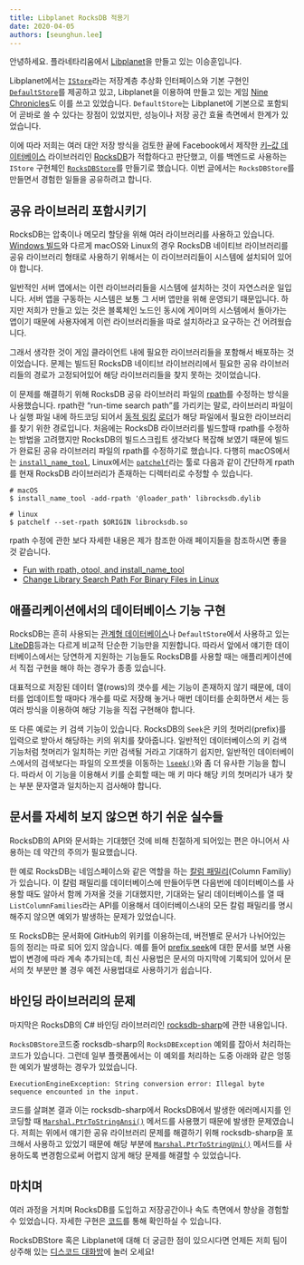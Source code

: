 ```yaml
---
title: Libplanet RocksDB 적용기
date: 2020-04-05
authors: [seunghun.lee]
---
```


안녕하세요. 플라네타리움에서 [Libplanet]을 만들고 있는 이승훈입니다.

Libplanet에서는 [`IStore`]라는 저장계층 추상화 인터페이스와 기본 구현인 [`DefaultStore`]를 제공하고 있고, Libplanet을 이용하여 만들고 있는 게임 [Nine Chronicles]도 이를 쓰고 있었습니다. `DefaultStore`는 Libplanet에 기본으로 포함되어 곧바로 쓸 수 있다는 장점이 있었지만, 성능이나 저장 공간 효율 측면에서 한계가 있었습니다.

이에 따라 저희는 여러 대안 저장 방식을 검토한 끝에 Facebook에서 제작한 [키–값 데이터베이스][Key-Value Database] 라이브러리인 [RocksDB]가 적합하다고 판단했고, 이를 백엔드로 사용하는 `IStore` 구현체인 [`RocksDBStore`]를 만들기로 했습니다. 이번 글에서는 `RocksDBStore`를 만들면서 경험한 일들을 공유하려고 합니다.

[Libplanet]: https://libplanet.io/
[`IStore`]: https://docs.libplanet.io/0.8.0/api/Libplanet.Store.IStore.html
[`DefaultStore`]: https://docs.libplanet.io/0.8.0/api/Libplanet.Store.DefaultStore.html
[RocksDB]: https://rocksdb.org/
[Nine Chronicles]: https://nine-chronicles.com/
[Key-Value Database]: https://ko.wikipedia.org/wiki/%ED%82%A4-%EA%B0%92_%EB%8D%B0%EC%9D%B4%ED%84%B0%EB%B2%A0%EC%9D%B4%EC%8A%A4
[`RocksDBStore`]: https://github.com/planetarium/libplanet/tree/master/RocksDBStore

## 공유 라이브러리 포함시키기

RocksDB는 압축이나 메모리 할당을 위해 여러 라이브러리를 사용하고 있습니다. [Windows 빌드][Windows build]와 다르게 macOS와 Linux의 경우 RocksDB 네이티브 라이브러리를 공유 라이브러리 형태로 사용하기 위해서는 이 라이브러리들이 시스템에 설치되어 있어야 합니다.

일반적인 서버 앱에서는 이런 라이브러리들을 시스템에 설치하는 것이 자연스러운 일입니다. 서버 앱을 구동하는 시스템은 보통 그 서버 앱만을 위해 운영되기 때문입니다. 하지만 저희가 만들고 있는 것은 블록체인 노드인 동시에 게이머의 시스템에서 돌아가는 앱이기 때문에 사용자에게 이런 라이브러리들을 따로 설치하라고 요구하는 건 어려웠습니다.

그래서 생각한 것이 게임 클라이언트 내에 필요한 라이브러리들을 포함해서 배포하는 것이었습니다. 문제는 빌드된 RocksDB 네이티브 라이브러리에서 필요한 공유 라이브러리들의 경로가 고정되어있어 해당 라이브러리들을 찾지 못하는 것이었습니다.

이 문제를 해결하기 위해 RocksDB 공유 라이브러리 파일의 [rpath]를 수정하는 방식을 사용했습니다. rpath란 <q>run-time search path</q>를 가리키는 말로, 라이브러리 파일이나 실행 파일 내에 하드코딩 되어서 [동적 링킹][] [로더][]가 해당 파일에서 필요한 라이브러리를 찾기 위한 경로입니다. 처음에는 RocksDB 라이브러리를 빌드할때 rpath를 수정하는 방법을 고려했지만 RocksDB의 빌드스크립트 생각보다 복잡해 보였기 때문에 빌드가 완료된 공유 라이브러리 파일의 rpath를 수정하기로 했습니다. 다행히 macOS에서는 [`install_name_tool`], Linux에서는 [`patchelf`]라는 툴로 다음과 같이 간단하게 rpath를 현재 RocksDB 라이브러리가 존재하는 디렉터리로 수정할 수 있습니다.

```
# macOS
$ install_name_tool -add-rpath '@loader_path' librocksdb.dylib

# linux
$ patchelf --set-rpath $ORIGIN librocksdb.so
```

rpath 수정에 관한 보다 자세한 내용은 제가 참조한 아래 페이지들을 참조하시면 좋을 것 같습니다.

- [Fun with rpath, otool, and install\_name\_tool](https://medium.com/@donblas/fun-with-rpath-otool-and-install-name-tool-e3e41ae86172)
- [Change Library Search Path For Binary Files in Linux](https://mindonmind.github.io/notes/linux/change_rpath.html)

[Windows Build]: https://github.com/facebook/rocksdb/wiki/Building-on-Windows
[rpath]: https://en.wikipedia.org/wiki/Rpath
[동적 링킹]: https://en.wikipedia.org/wiki/Dynamic_linker
[로더]: https://ko.wikipedia.org/wiki/%EB%A1%9C%EB%8D%94_(%EC%BB%B4%ED%93%A8%ED%8C%85)
[`install_name_tool`]: https://www.unix.com/man-page/osx/1/install_name_tool/
[`patchelf`]: https://github.com/NixOS/patchelf

## 애플리케이션에서의 데이터베이스 기능 구현

RocksDB는 흔히 사용되는 [관계형 데이터베이스]나 `DefaultStore`에서 사용하고 있는 [LiteDB]등과는 다르게 비교적 단순한 기능만을 지원합니다. 따라서 앞에서 얘기한 데이터베이스에서는 당연하게 지원하는 기능들도 RocksDB를 사용할 때는 애플리케이션에서 직접 구현을 해야 하는 경우가 종종 있습니다.

대표적으로 저장된 데이터 열(rows)의 갯수를 세는 기능이 존재하지 않기 때문에, 데이터를 업데이트할 때마다 개수를 따로 저장해 놓거나 매번 데이터를 순회하면서 세는 등 여러 방식을 이용하여 해당 기능을 직접 구현해야 합니다.

또 다른 예로는 키 검색 기능이 있습니다. RocksDB의 `Seek`은 키의 첫머리(prefix)를 입력으로 받아서 해당하는 키의 위치를 찾아줍니다. 일반적인 데이터베이스의 키 검색 기능처럼 첫머리가 일치하는 키만 검색될 거라고 기대하기 쉽지만, 일반적인 데이터베이스에서의 검색보다는 파일의 오프셋을 이동하는 [`lseek()`][lseek(2)]와 좀 더 유사한 기능을 합니다. 따라서 이 기능을 이용해서 키를 순회할 때는 매 키 마다 해당 키의 첫머리가 내가 찾는 부분 문자열과 일치하는지 검사해야 합니다.

[관계형 데이터베이스]: https://ko.wikipedia.org/wiki/%EA%B4%80%EA%B3%84%ED%98%95_%EB%8D%B0%EC%9D%B4%ED%84%B0%EB%B2%A0%EC%9D%B4%EC%8A%A4
[LiteDB]: https://www.litedb.org/
[lseek(2)]: http://man7.org/linux/man-pages/man2/lseek.2.html

## 문서를 자세히 보지 않으면 하기 쉬운 실수들

RocksDB의 API와 문서화는 기대했던 것에 비해 친절하게 되어있는 편은 아니어서 사용하는 데 약간의 주의가 필요했습니다.

한 예로 RocksDB는 네임스페이스와 같은 역할을 하는 [칼럼 패밀리][](Column Familiy)가 있습니다. 이 칼럼 패밀리를 데이터베이스에 만들어두면 다음번에 데이터베이스를 사용할 때도 알아서 함께 가져올 것을 기대했지만, 기대와는 달리 데이터베이스를 열 때 `ListColumnFamilies`라는 API를 이용해서 데이터베이스내의 모든 칼럼 패밀리를 명시해주지 않으면 예외가 발생하는 문제가 있었습니다.

또 RocksDB는 문서화에 GitHub의 위키를 이용하는데, 버전별로 문서가 나뉘어있는 등의 정리는 따로 되어 있지 않습니다. 예를 들어 [prefix seek]에 대한 문서를 보면 사용법이 변경에 따라 계속 추가되는데, 최신 사용법은 문서의 마지막에 기록되어 있어서 문서의 첫 부분만 볼 경우 예전 사용법대로 사용하기가 쉽습니다.

[칼럼 패밀리]: https://github.com/facebook/rocksdb/wiki/Column-Families
[prefix seek]: https://github.com/facebook/rocksdb/wiki/Prefix-Seek

## 바인딩 라이브러리의 문제

마지막은 RocksDB의 C# 바인딩 라이브러리인 [rocksdb-sharp]에 관한 내용입니다.

`RocksDBStore`코드중 rocksdb-sharp의 `RocksDBException` 예외를 잡아서 처리하는 코드가 있습니다. 그런데 일부 플랫폼에서는 이 예외를 처리하는 도중 아래와 같은 엉뚱한 예외가 발생하는 경우가 있었습니다.

    ExecutionEngineException: String conversion error: Illegal byte sequence encounted in the input.

코드를 살펴본 결과 이는 rocksdb-sharp에서 RocksDB에서 발생한 에러메시지를 인코딩할 때 [`Marshal.PtrToStringAnsi()`] 메서드를 사용했기 때문에 발생한 문제였습니다. 저희는 위에서 얘기한 공유 라이브러리 문제를 해결하기 위해 rocksdb-sharp을 포크해서 사용하고 있었기 때문에 해당 부분에 [`Marshal.PtrToStringUni()`] 메서드를 사용하도록 변경함으로써 어렵지 않게 해당 문제를 해결할 수 있었습니다.

[rocksdb-sharp]: https://github.com/warrenfalk/rocksdb-sharp
[`Marshal.PtrToStringAnsi()`]: https://docs.microsoft.com/en-us/dotnet/api/system.runtime.interopservices.marshal.ptrtostringansi?view=netframework-4.8
[`Marshal.PtrToStringUni()`]: https://docs.microsoft.com/en-us/dotnet/api/system.runtime.interopservices.marshal.ptrtostringuni?view=netframework-4.8

## 마치며

여러 과정을 거치며 RocksDB를 도입하고 저장공간이나 속도 측면에서 향상을 경험할 수 있었습니다. 자세한 구현은 [코드][`RocksDBStore`]를 통해 확인하실 수 있습니다.

RocksDBStore 혹은 Libplanet에 대해 더 궁금한 점이 있으시다면 언제든 저희 팀이 상주해 있는 [디스코드 대화방][Discord]에 놀러 오세요!

[Discord]: https://discord.gg/planetarium
